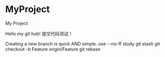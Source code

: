 # MyProject
My Project

Hello my git hub!
提交代码测试！


Creating a new branch is quick AND simple.
use --no-ff 
study git stash
git checkout -b Feature origin/Feature
git rebase
